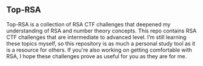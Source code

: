 ## Top-RSA

Top-RSA is a collection of RSA CTF challenges that deepened my understanding of RSA and number theory concepts. This repo contains RSA CTF challenges that are intermediate to advanced level. I’m still learning these topics myself, so this repository is as much a personal study tool as it is a resource for others. If you're also working on getting comfortable with RSA, I hope these challenges prove as useful for you as they are for me.
